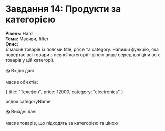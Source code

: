 # Завдання 14: Продукти за категорією

**Рівень:** Hard  
**Тема:** Масиви, filter  
**Опис:**  
Є масив товарів із полями title, price та category.
Напиши функцію, яка повертає всі товари з певної категорії і ціною вище середньої ціни всіх товарів у цій категорії.

📥 Вхідні дані

масив об’єктів:

{ title: "Телефон", price: 12000, category: "electronics" }


рядок categoryName

📤 Вихідні дані

масив товарів, що підходять за категорією та ціною